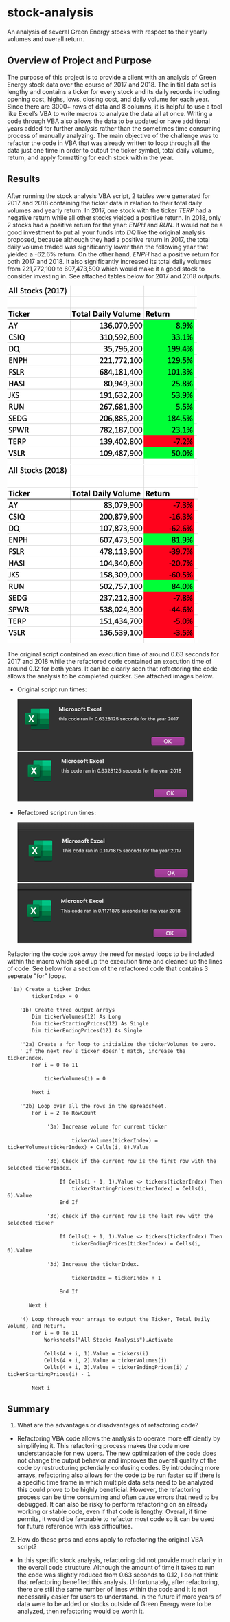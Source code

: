 # stock-analysis
An analysis of several Green Energy stocks with respect to their yearly volumes and overall return. 

## Overview of Project and Purpose
The purpose of this project is to provide a client with an analysis of Green Energy stock data over the course of 2017 and 2018. The initial data set is lengthy and contains a ticker for every stock and its daily records including opening cost, highs, lows, closing cost, and daily volume for each year. Since there are 3000+ rows of data and 8 columns, it is helpful to use a tool like Excel’s VBA to write macros to analyze the data all at once. Writing a code through VBA also allows the data to be updated or have additional years added for further analysis rather than the sometimes time consuming process of manually analyzing. The main objective of the challenge was to refactor the code in VBA that was already written to loop through all the data just one time in order to output the ticker symbol, total daily volume, return, and apply formatting for each stock within the year. 

## Results
After running the stock analysis VBA script, 2 tables were generated for 2017 and 2018 containing the ticker data in relation to their total daily volumes and yearly return. In 2017, one stock with the ticker *TERP* had a negative return while all other stocks yielded a positive return. In 2018, only 2 stocks had a positive return for the year: *ENPH* and *RUN*. It would not be a good investment to put all your funds into *DQ* like the original analysis proposed, because although they had a positive return in 2017, the total daily volume traded was significantly lower than the following year that yielded a -62.6% return. On the other hand, *ENPH* had a positive return for both 2017 and 2018. It also significantly increased its total daily volumes from 221,772,100 to 607,473,500 which would make it a good stock to consider investing in.  See attached tables below for 2017 and 2018 outputs. 

![alt text]( https://github.com/coconnell022/stock-analysis/blob/main/All%20Stocks%202017.png?raw=true)
![alt text]( https://github.com/coconnell022/stock-analysis/blob/main/All%20Stocks%202018.png?raw=true)

The original script contained an execution time of around 0.63 seconds for 2017 and 2018 while the refactored code contained an execution time of around 0.12 for both years. It can be clearly seen that refactoring the code allows the analysis to be completed quicker. See attached images below. 

  - Original script run times:

    ![alt text]( https://github.com/coconnell022/stock-analysis/blob/main/Original%20Script%202017.png?raw=true)
    ![alt text]( https://github.com/coconnell022/stock-analysis/blob/main/Original%20Script%202018.png?raw=true)

  - Refactored script run times:

    ![alt text]( https://github.com/coconnell022/stock-analysis/blob/4dd3d7f7d0382061d801ebdc17d92c2e94badf42/VBA_Challenge_2017.png?raw=true)
    ![alt text]( https://github.com/coconnell022/stock-analysis/blob/4dd3d7f7d0382061d801ebdc17d92c2e94badf42/VBA_Challenge_2018.png?raw=true)

Refactoring the code took away the need for nested loops to be included within the macro which sped up the execution time and cleaned up the lines of code. See below for a section of the refactored code that contains 3 seperate "for" loops. 

```
 '1a) Create a ticker Index
        tickerIndex = 0

    '1b) Create three output arrays
        Dim tickerVolumes(12) As Long
        Dim tickerStartingPrices(12) As Single
        Dim tickerEndingPrices(12) As Single
            
    ''2a) Create a for loop to initialize the tickerVolumes to zero.
    ' If the next row’s ticker doesn’t match, increase the tickerIndex.
        For i = 0 To 11
    
            tickerVolumes(i) = 0
            
        Next i
        
    ''2b) Loop over all the rows in the spreadsheet.
        For i = 2 To RowCount
    
             '3a) Increase volume for current ticker
             
                     tickerVolumes(tickerIndex) = tickerVolumes(tickerIndex) + Cells(i, 8).Value
                 
             '3b) Check if the current row is the first row with the selected tickerIndex.
            
                 If Cells(i - 1, 1).Value <> tickers(tickerIndex) Then
                     tickerStartingPrices(tickerIndex) = Cells(i, 6).Value
                 End If
                 
             '3c) check if the current row is the last row with the selected ticker
            
                 If Cells(i + 1, 1).Value <> tickers(tickerIndex) Then
                     tickerEndingPrices(tickerIndex) = Cells(i, 6).Value
                     
             '3d) Increase the tickerIndex.
             
                     tickerIndex = tickerIndex + 1
                         
                 End If
                                   
       Next i
    
    '4) Loop through your arrays to output the Ticker, Total Daily Volume, and Return.
        For i = 0 To 11
            Worksheets("All Stocks Analysis").Activate
            
            Cells(4 + i, 1).Value = tickers(i)
            Cells(4 + i, 2).Value = tickerVolumes(i)
            Cells(4 + i, 3).Value = tickerEndingPrices(i) / tickerStartingPrices(i) - 1
                
        Next i
```

## Summary
1.	What are the advantages or disadvantages of refactoring code?

- Refactoring VBA code allows the analysis to operate more efficiently by simplifying it. This refactoring process makes the code more understandable for new users. The new optimization of the code does not change the output behavior and improves the overall quality of the code by restructuring potentially confusing codes. By introducing more arrays, refactoring also allows for the code to be run faster so if there is a specific time frame in which multiple data sets need to be analyzed this could prove to be highly beneficial. However, the refactoring process can be time consuming and often cause errors that need to be debugged. It can also be risky to perform refactoring on an already working or stable code, even if that code is lengthy. Overall, if time permits, it would be favorable to refactor most code so it can be used for future reference with less difficulties. 

2.	How do these pros and cons apply to refactoring the original VBA script?

- In this specific stock analysis, refactoring did not provide much clarity in the overall code structure. Although the amount of time it takes to run the code was slightly reduced from 0.63 seconds to 0.12, I do not think that refactoring benefited this analysis. Unfortunately, after refactoring, there are still the same number of lines within the code and it is not necessarily easier for users to understand. In the future if more years of data were to be added or stocks outside of Green Energy were to be analyzed, then refactoring would be worth it. 

